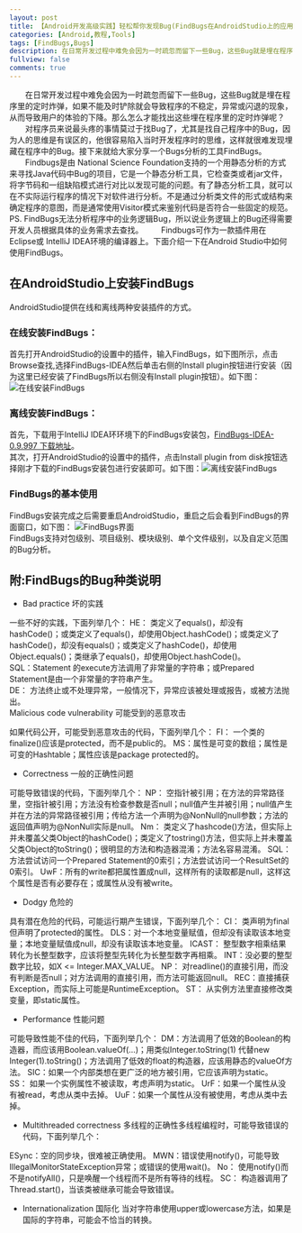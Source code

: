 ```yaml
---
layout: post
title: 【Android开发高级实践】轻松帮你发现Bug(FindBugs在AndroidStudio上的应用)
categories: [Android,教程,Tools]
tags: [FindBugs,Bugs]
description: 在日常开发过程中难免会因为一时疏忽而留下一些Bug，这些Bug就是埋在程序里的定时炸弹，如果不能及时铲除就会导致程序的不稳定，异常或闪退的现象，从而导致用户的体验的下降。那么怎么才能找出这些埋在程序里的定时炸弹呢？
fullview: false
comments: true
---
```




&emsp;&emsp;在日常开发过程中难免会因为一时疏忽而留下一些Bug，这些Bug就是埋在程序里的定时炸弹，如果不能及时铲除就会导致程序的不稳定，异常或闪退的现象，从而导致用户的体验的下降。那么怎么才能找出这些埋在程序里的定时炸弹呢？  
&emsp;&emsp;对程序员来说最头疼的事情莫过于找Bug了，尤其是找自己程序中的Bug，因为人的思维是有误区的，他很容易陷入当时开发程序时的思维，这样就很难发现埋藏在程序中的Bug。接下来就给大家分享一个Bugs分析的工具FindBugs。  
&emsp;&emsp;Findbugs是由 National Science Foundation支持的一个用静态分析的方式来寻找Java代码中Bug的项目，它是一个静态分析工具，它检查类或者jar文件，将字节码和一组缺陷模式进行对比以发现可能的问题。有了静态分析工具，就可以在不实际运行程序的情况下对软件进行分析。不是通过分析类文件的形式或结构来确定程序的意图，而是通常使用Visitor模式来鉴别代码是否符合一些固定的规范。    
PS.  FindBugs无法分析程序中的业务逻辑Bug，所以说业务逻辑上的Bug还得需要开发人员根据具体的业务需求去查找。
&emsp;&emsp;Findbugs可作为一款插件用在Eclipse或 IntelliJ IDEA环境的编译器上。下面介绍一下在Android Studio中如何使用FindBugs。

## 在AndroidStudio上安装FindBugs  
AndroidStudio提供在线和离线两种安装插件的方式。  

### 在线安装FindBugs：    
首先打开AndroidStudio的设置中的插件，输入FindBugs，如下图所示，点击Browse查找,选择FindBugs-IDEA然后单击右侧的Install plugin按钮进行安装（因为这里已经安装了FindBugs所以右侧没有Install plugin按钮）。如下图：
![在线安装FindBugs](http://img.blog.csdn.net/20160301175241077)

### 离线安装FindBugs：        
首先，下载用于IntelliJ IDEA环环境下的FindBugs安装包，[FindBugs-IDEA-0.9.997  下载地址](http://download.csdn.net/detail/fengyuzhengfan/9447866)。  
其次，打开AndroidStudio的设置中的插件，点击Install plugin from disk按钮选择刚才下载的FindBugs安装包进行安装即可。如下图：![离线安装FindBugs](http://img.blog.csdn.net/20160301191340952)   

### FindBugs的基本使用   
FindBugs安装完成之后需要重启AndroidStudio，重启之后会看到FindBugs的界面窗口，如下图：
![FindBugs界面](http://img.blog.csdn.net/20160301191822423)    
FindBugs支持对包级别、项目级别、模块级别、单个文件级别，以及自定义范围的Bug分析。

## 附:FindBugs的Bug种类说明   

* Bad practice 坏的实践  

一些不好的实践，下面列举几个：
HE： 类定义了equals()，却没有hashCode()；或类定义了equals()，却使用Object.hashCode()；或类定义了hashCode()，却没有equals()；或类定义了hashCode()，却使用Object.equals()；类继承了equals()，却使用Object.hashCode()。     
SQL：Statement 的execute方法调用了非常量的字符串；或Prepared Statement是由一个非常量的字符串产生。     
DE： 方法终止或不处理异常，一般情况下，异常应该被处理或报告，或被方法抛出。     
Malicious code vulnerability 可能受到的恶意攻击  

如果代码公开，可能受到恶意攻击的代码，下面列举几个：
FI： 一个类的finalize()应该是protected，而不是public的。
MS：属性是可变的数组；属性是可变的Hashtable；属性应该是package protected的。  

* Correctness 一般的正确性问题

可能导致错误的代码，下面列举几个：
NP： 空指针被引用；在方法的异常路径里，空指针被引用；方法没有检查参数是否null；null值产生并被引用；null值产生并在方法的异常路径被引用；传给方法一个声明为@NonNull的null参数；方法的返回值声明为@NonNull实际是null。
Nm： 类定义了hashcode()方法，但实际上并未覆盖父类Object的hashCode()；类定义了tostring()方法，但实际上并未覆盖父类Object的toString()；很明显的方法和构造器混淆；方法名容易混淆。
SQL：方法尝试访问一个Prepared Statement的0索引；方法尝试访问一个ResultSet的0索引。
UwF：所有的write都把属性置成null，这样所有的读取都是null，这样这个属性是否有必要存在；或属性从没有被write。   

* Dodgy 危险的  

具有潜在危险的代码，可能运行期产生错误，下面列举几个：
CI： 类声明为final但声明了protected的属性。
DLS：对一个本地变量赋值，但却没有读取该本地变量；本地变量赋值成null，却没有读取该本地变量。
ICAST： 整型数字相乘结果转化为长整型数字，应该将整型先转化为长整型数字再相乘。
INT：没必要的整型数字比较，如X <= Integer.MAX_VALUE。
NP： 对readline()的直接引用，而没有判断是否null；对方法调用的直接引用，而方法可能返回null。
REC：直接捕获Exception，而实际上可能是RuntimeException。
ST： 从实例方法里直接修改类变量，即static属性。   

* Performance 性能问题   

可能导致性能不佳的代码，下面列举几个：
DM：方法调用了低效的Boolean的构造器，而应该用Boolean.valueOf(…)；用类似Integer.toString(1) 代替new Integer(1).toString()；方法调用了低效的float的构造器，应该用静态的valueOf方法。
SIC：如果一个内部类想在更广泛的地方被引用，它应该声明为static。
SS： 如果一个实例属性不被读取，考虑声明为static。
UrF：如果一个属性从没有被read，考虑从类中去掉。
UuF：如果一个属性从没有被使用，考虑从类中去掉。  

* Multithreaded correctness 多线程的正确性多线程编程时，可能导致错误的代码，下面列举几个：

ESync：空的同步块，很难被正确使用。
MWN：错误使用notify()，可能导致IllegalMonitorStateException异常；或错误的使用wait()。
No： 使用notify()而不是notifyAll()，只是唤醒一个线程而不是所有等待的线程。
SC： 构造器调用了Thread.start()，当该类被继承可能会导致错误。     

*   Internationalization 国际化
当对字符串使用upper或lowercase方法，如果是国际的字符串，可能会不恰当的转换。
